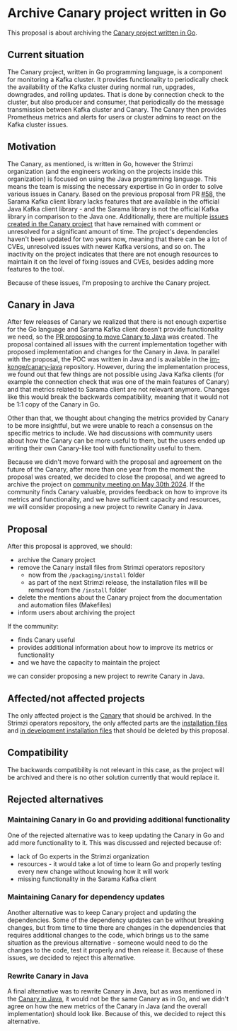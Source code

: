 # Archive Canary project written in Go

This proposal is about archiving the [Canary project written in Go](https://github.com/strimzi/strimzi-canary).

## Current situation

The Canary project, written in Go programming language, is a component for monitoring a Kafka cluster.
It provides functionality to periodically check the availability of the Kafka cluster during normal run, upgrades, downgrades, and rolling updates.
That is done by connection check to the cluster, but also producer and consumer, that periodically do the message transmission between Kafka cluster and Canary.
The Canary then provides Prometheus metrics and alerts for users or cluster admins to react on the Kafka cluster issues.

## Motivation

The Canary, as mentioned, is written in Go, however the Strimzi organization (and the engineers working on the projects inside this organization) is focused on using the Java programming language.
This means the team is missing the necessary expertise in Go in order to solve various issues in Canary.
Based on the previous proposal from PR [#58](https://github.com/strimzi/proposals/pull/58), the Sarama Kafka client library lacks features that are available in the official 
Java Kafka client library - and the Sarama library is not the official Kafka library in comparison to the Java one.
Additionally, there are multiple [issues created in the Canary project](https://github.com/strimzi/strimzi-canary/issues) that have remained with comment or unresolved for a significant amount of time.
The project's dependencies haven't been updated for two years now, meaning that there can be a lot of CVEs, unresolved issues with newer Kafka versions, and so on.
The inactivity on the project indicates that there are not enough resources to maintain it on the level of fixing issues and CVEs, besides adding more features to the tool.

Because of these issues, I'm proposing to archive the Canary project.

## Canary in Java

After few releases of Canary we realized that there is not enough expertise for the Go language and Sarama Kafka client doesn't provide functionality we need, 
so the [PR proposing to move Canary to Java](https://github.com/strimzi/proposals/pull/58) was created.
The proposal contained all issues with the current implementation together with proposed implementation and changes for the Canary in Java.
In parallel with the proposal, the POC was written in Java and is available in the [im-konge/canary-java](https://github.com/im-konge/canary-java) repository.
However, during the implementation process, we found out that few things are not possible using Java Kafka clients (for example the connection check that was one of the main features of Canary) and that
metrics related to Sarama client are not relevant anymore.
Changes like this would break the backwards compatibility, meaning that it would not be 1:1 copy of the Canary in Go.

Other than that, we thought about changing the metrics provided by Canary to be more insightful, but we were unable to reach a consensus on the specific metrics to include.
We had discussions with community users about how the Canary can be more useful to them, but the users ended up writing their own Canary-like tool 
with functionality useful to them.

Because we didn't move forward with the proposal and agreement on the future of the Canary, after more than one year from the moment the proposal was created, we decided to close the 
proposal, and we agreed to archive the project on [community meeting on May 30th 2024](https://youtu.be/UpStul__uCw?si=GTA5edXJEnGgxP1a).
If the community finds Canary valuable, provides feedback on how to improve its metrics and functionality, and we have sufficient capacity and resources, we will consider proposing a new project to rewrite Canary in Java.

## Proposal

After this proposal is approved, we should:
- archive the Canary project
- remove the Canary install files from Strimzi operators repository 
  - now from the `/packaging/install` folder
  - as part of the next Strimzi release, the installation files will be removed from the `/install` folder
- delete the mentions about the Canary project from the documentation and automation files (Makefiles)
- inform users about archiving the project

If the community:

- finds Canary useful
- provides additional information about how to improve its metrics or functionality
- and we have the capacity to maintain the project

we can consider proposing a new project to rewrite Canary in Java.

## Affected/not affected projects

The only affected project is the [Canary](https://github.com/strimzi/strimzi-canary) that should be archived.
In the Strimzi operators repository, the only affected parts are the [installation files](https://github.com/strimzi/strimzi-kafka-operator/tree/main/install/canary) and 
[in development installation files](https://github.com/strimzi/strimzi-kafka-operator/tree/main/packaging/install/canary) that should be deleted by this proposal.

## Compatibility

The backwards compatibility is not relevant in this case, as the project will be archived and there is no other solution currently that would replace it.

## Rejected alternatives

### Maintaining Canary in Go and providing additional functionality

One of the rejected alternative was to keep updating the Canary in Go and add more functionality to it.
This was discussed and rejected because of:
- lack of Go experts in the Strimzi organization
- resources - it would take a lot of time to learn Go and properly testing every new change without knowing how it will work
- missing functionality in the Sarama Kafka client

### Maintaining Canary for dependency updates

Another alternative was to keep Canary project and updating the dependencies.
Some of the dependency updates can be without breaking changes, but from time to time there are changes in the dependencies that requires additional 
changes to the code, which brings us to the same situation as the previous alternative - someone would need to do the changes to the code, 
test it properly and then release it.
Because of these issues, we decided to reject this alternative.

### Rewrite Canary in Java

A final alternative was to rewrite Canary in Java, but as was mentioned in the [Canary in Java](#canary-in-java), it would not be the same Canary as in Go, 
and we didn't agree on how the new metrics of the Canary in Java (and the overall implementation) should look like.
Because of this, we decided to reject this alternative.